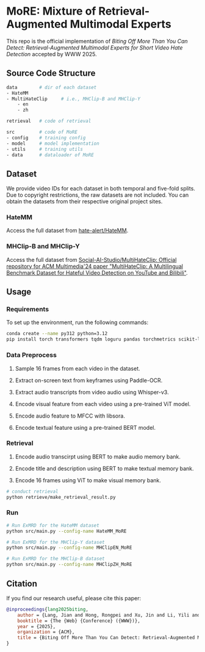 # MoRE: Mixture of Retrieval-Augmented Multimodal Experts

This repo is the official implementation of *Biting Off More Than You Can Detect: Retrieval-Augmented Multimodal Experts for Short Video Hate Detection* accepted by WWW 2025.

## Source Code Structure

```bash
data        # dir of each dataset
- HateMM 
- MultiHateClip     # i.e., MHClip-B and MHClip-Y
    - en
    - zh

retrieval   # code of retrieval

src         # code of MoRE
- config    # training config
- model     # model implementation
- utils     # training utils
- data      # dataloader of MoRE
```

## Dataset

We provide video IDs for each dataset in both temporal and five-fold splits. Due to copyright restrictions, the raw datasets are not included. You can obtain the datasets from their respective original project sites.

### HateMM

Access the full dataset from [hate-alert/HateMM](https://github.com/hate-alert/HateMM).

### MHClip-B and MHClip-Y

Access the full dataset from [Social-AI-Studio/MultiHateClip: Official repository for ACM Multimedia'24 paper "MultiHateClip: A Multilingual Benchmark Dataset for Hateful Video Detection on YouTube and Bilibili"](https://github.com/social-ai-studio/multihateclip).

## Usage

### Requirements

To set up the environment, run the following commands:

```bash
conda create --name py312 python=3.12
pip install torch transformers tqdm loguru pandas torchmetrics scikit-learn colorama wandb hydra-core
```

### Data Preprocess

1. Sample 16 frames from each video in the dataset.

2. Extract on-screen text from keyframes using Paddle-OCR.

3. Extract audio transcripts from video audio using Whisper-v3.

4. Encode visual feature from each video using a pre-trained ViT model.

5. Encode audio feature to MFCC with libsora.

6. Encode textual feature using a pre-trained BERT model.


### Retrieval

1. Encode audio transcirpt using BERT to make audio memory bank.

2. Encode title and description using BERT to make textual memory bank.

3. Encode 16 frames using ViT to make visual memory bank.

```bash
# conduct retrieval
python retrieve/make_retrieval_result.py
```

### Run

```bash
# Run ExMRD for the HateMM dataset
python src/main.py --config-name HateMM_MoRE

# Run ExMRD for the MHClip-Y dataset
python src/main.py --config-name MHClipEN_MoRE

# Run ExMRD for the MHClip-B dataset
python src/main.py --config-name MHClipZH_MoRE
```

## Citation
If you find our research useful, please cite this paper:
```bib
@inproceedings{lang2025biting,
	author = {Lang, Jian and Hong, Rongpei and Xu, Jin and Li, Yili and Xu, Xovee and Zhou, Fan},
	booktitle = {The {Web} {Conference} ({WWW})},
	year = {2025},
	organization = {ACM},
	title = {Biting Off More Than You Can Detect: Retrieval-Augmented Multimodal Experts for Short Video Hate Detection},
}

```
